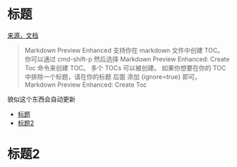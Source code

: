 # 标题

[来源，文档](https://shd101wyy.github.io/markdown-preview-enhanced/#/zh-cn/toc)

> Markdown Preview Enhanced 支持你在 markdown 文件中创建 TOC。 你可以通过 cmd-shift-p 然后选择 Markdown Preview Enhanced: Create Toc 命令来创建 TOC。 多个 TOCs 可以被创建。 如果你想要在你的 TOC 中排除一个标题，请在你的标题 后面 添加 {ignore=true} 即可。
> Markdown Preview Enhanced: Create Toc

貌似这个东西会自动更新

<!-- @import "[TOC]" {cmd="toc" depthFrom=1 depthTo=6 orderedList=false} -->

<!-- code_chunk_output -->

- [标题](#标题)
- [标题2](#标题2)

<!-- /code_chunk_output -->

# 标题2

